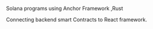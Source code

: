Solana programs using Anchor Framework ,Rust

Connecting backend smart Contracts to React framework.
